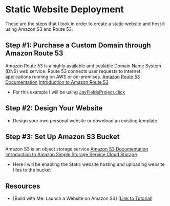# Static Website Deployment

These are the steps that I took in order to create a static website and host it using Amazon S3 and Route 53.

## Step #1: Purchase a Custom Domain through Amazon Route 53
Amazon Route 53 is a highly available and scalable Domain Name System (DNS) web service. Route 53 connects user requests to internet applications running on AWS or on-premises.
[Amazon Route 53 Documentation](https://docs.aws.amazon.com/route53/)
[Introduction to Amazon Route 53](https://www.youtube.com/watch?v=RGWgfhZByAI&ab_channel=AmazonWebServices)

 - For this example I will be using [JayFieldsProject.click](http://jayfieldsproject.click/)

## Step #2: Design Your Website

 - Design your own personal website or download an existing template

## Step #3: Set Up Amazon S3 Bucket
Amazon S3 is an object storage service
[Amazon S3 Documentation](https://docs.aws.amazon.com/s3/)
[Introduction to Amazon Simple Storage Service Cloud Storage](https://www.youtube.com/watch?v=77lMCiiMilo&ab_channel=AmazonWebServices)

 - Here I will be enabling the Static website hosting and uploading website files to the bucket

## Resources
 - [Build with Me: Launch a Website on Amazon S3] ([Link to Tutorial](https://www.youtube.com/watch?v=sCQwEVhCvTg&ab_channel=TechWithLucy))
